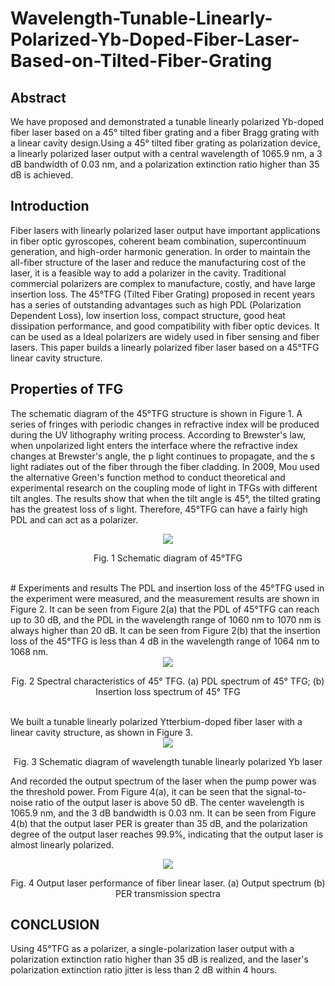 # Wavelength-Tunable-Linearly-Polarized-Yb-Doped-Fiber-Laser-Based-on-Tilted-Fiber-Grating
##  Abstract
We have proposed and demonstrated a tunable linearly polarized Yb-doped fiber laser based on a 45° tilted fiber grating and a fiber Bragg grating with a linear cavity design.Using a 45° tilted fiber grating as polarization device, a linearly polarized laser output with a central wavelength of 1065.9 nm, a 3 dB bandwidth of 0.03 nm, and a polarization extinction ratio higher than 35 dB is achieved.  
##  Introduction
Fiber lasers with linearly polarized laser output have important applications in fiber optic gyroscopes, coherent beam combination, supercontinuum generation, and high-order harmonic generation. In order to maintain the all-fiber structure of the laser and reduce the manufacturing cost of the laser, it is a feasible way to add a polarizer in the cavity. Traditional commercial polarizers are complex to manufacture, costly, and have large insertion loss. The 45°TFG (Tilted Fiber Grating) proposed in recent years has a series of outstanding advantages such as high PDL (Polarization Dependent Loss), low insertion loss, compact structure, good heat dissipation performance, and good compatibility with fiber optic devices. It can be used as a Ideal polarizers are widely used in fiber sensing and fiber lasers. This paper builds a linearly polarized fiber laser based on a 45°TFG linear cavity structure.
##  Properties of TFG
The schematic diagram of the 45°TFG structure is shown in Figure 1. A series of fringes with periodic changes in refractive index will be produced during the UV lithography writing process. According to Brewster's law, when unpolarized light enters the interface where the refractive index changes at Brewster's angle, the p light continues to propagate, and the s light radiates out of the fiber through the fiber cladding. In 2009, Mou used the alternative Green's function method to conduct theoretical and experimental research on the coupling mode of light in TFGs with different tilt angles. The results show that when the tilt angle is 45°, the tilted grating has the greatest loss of s light. Therefore, 45°TFG can have a fairly high PDL and can act as a polarizer.
<br>
<div align=center>
<img src="https://github.com/yangjinmin/Wavelength-Tunable-Linearly-Polarized-Yb-Doped-Fiber-Laser-Based-on-Tilted-Fiber-Grating/blob/main/Figure%201.PNG" />
</div>
<p align="center">Fig. 1 Schematic diagram of 45°TFG</p>
<br> 
# Experiments and results
The PDL and insertion loss of the 45°TFG used in the experiment were measured, and the measurement results are shown in Figure 2. It can be seen from Figure 2(a) that the PDL of 45°TFG can reach up to 30 dB, and the PDL in the wavelength range of 1060 nm to 1070 nm is always higher than 20 dB. It can be seen from Figure 2(b) that the insertion loss of the 45°TFG is less than 4 dB in the wavelength range of 1064 nm to 1068 nm. 
<div align=center>
  <img src="https://github.com/yangjinmin/Wavelength-Tunable-Linearly-Polarized-Yb-Doped-Fiber-Laser-Based-on-Tilted-Fiber-Grating/blob/main/Figure%202.PNG" />
</div>
<p align="center">Fig. 2 Spectral characteristics of 45° TFG. (a) PDL spectrum of 45° TFG; (b) Insertion loss spectrum of 45° TFG</p>
<br>
We built a tunable linearly polarized Ytterbium-doped fiber laser with a linear cavity structure, as shown in Figure 3.
<br>
<div align=center>
  <img src="https://github.com/yangjinmin/Wavelength-Tunable-Linearly-Polarized-Yb-Doped-Fiber-Laser-Based-on-Tilted-Fiber-Grating/blob/main/Figure%204.PNG" />
 </div> 
 <p align="center">  Fig. 3 Schematic diagram of wavelength tunable linearly polarized Yb laser </p>

And recorded the output spectrum of the laser when the pump power was the threshold power. From Figure 4(a), it can be seen that the signal-to-noise ratio of the output laser is above 50 dB. The center wavelength is 1065.9 nm, and the 3 dB bandwidth is 0.03 nm. It can be seen from Figure 4(b) that the output laser PER is greater than 35 dB, and the polarization degree of the output laser reaches 99.9%, indicating that the output laser is almost linearly polarized.
<div align=center>
  <img src="https://github.com/yangjinmin/Wavelength-Tunable-Linearly-Polarized-Yb-Doped-Fiber-Laser-Based-on-Tilted-Fiber-Grating/blob/main/Figure%203.PNG" />  
</div> 
 <p align="center">    Fig. 4 Output laser performance of fiber linear laser. (a) Output spectrum  (b) PER transmission spectra   </p>

 
## CONCLUSION
Using 45°TFG as a polarizer, a single-polarization laser output with a polarization extinction ratio higher than 35 dB is realized, and the laser's polarization extinction ratio jitter is less than 2 dB within 4 hours.
